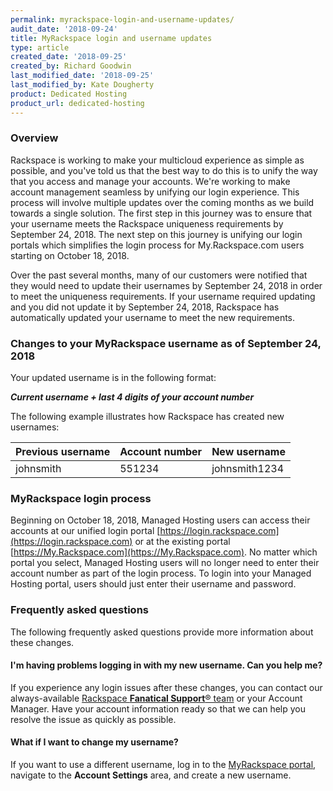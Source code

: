 ```yaml
---
permalink: myrackspace-login-and-username-updates/
audit_date: '2018-09-24'
title: MyRackspace login and username updates
type: article
created_date: '2018-09-25'
created_by: Richard Goodwin
last_modified_date: '2018-09-25'
last_modified_by: Kate Dougherty
product: Dedicated Hosting
product_url: dedicated-hosting
---
```


### Overview

Rackspace is working to make your multicloud experience as simple as
possible, and you've told us that the best way to do this is to unify the
way that you access and manage your accounts. We're working to make account
management seamless by unifying our login experience. This process will
involve multiple updates over the coming months as we build towards a single
solution. The first step in this journey was to ensure that your username meets the Rackspace uniqueness requirements by September 24, 2018.  The next step on this journey is unifying our login portals which simplifies the login process for My.Rackspace.com users starting on October 18, 2018.  

Over the past several months, many of our customers were notified that
they would need to update their usernames by September 24, 2018 in order to
meet the uniqueness requirements. If your username required updating and you
did not update it by September 24, 2018, Rackspace has automatically updated
your username to meet the new requirements.

### Changes to your MyRackspace username as of September 24, 2018

Your updated username is in the following format:

_**Current username + last 4 digits of your account number**_

The following example illustrates how Rackspace has created new usernames:

| Previous username | Account number | New username |
|--------------------|----------------|---------------|
| johnsmith | 551234 | johnsmith1234 |

### MyRackspace login process

Beginning on October 18, 2018, Managed Hosting users can access their accounts at our unified login portal [https://login.rackspace.com](https://login.rackspace.com) or at the existing portal [https://My.Rackspace.com](https://My.Rackspace.com). No matter which portal you select, Managed Hosting users will no longer need to enter their account number as part of the login process. To login into your Managed Hosting portal, users should just enter their username and password.

### Frequently asked questions

The following frequently asked questions provide more information about these
changes.

#### I'm having problems logging in with my new username. Can you help me?

If you experience any login issues after these changes, you can contact our
always-available [Rackspace **Fanatical Support**&reg;
team](https://www.rackspace.com/support) or your Account
Manager. Have your account information ready so that we can help you resolve
the issue as quickly as possible.

#### What if I want to change my username?

If you want to use a different username, log in to the [MyRackspace
portal](https://my.rackspace.com), navigate to the **Account Settings** area,
and create a new username.
